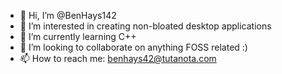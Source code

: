 - 👋 Hi, I’m @BenHays142
- 👀 I’m interested in creating non-bloated desktop applications
- 🌱 I’m currently learning C++
- 💞️ I’m looking to collaborate on anything FOSS related :)
- 📫 How to reach me: benhays42@tutanota.com

<!---
BenHays142/BenHays142 is a ✨ special ✨ repository because its `README.md` (this file) appears on your GitHub profile.
You can click the Preview link to take a look at your changes.
--->
